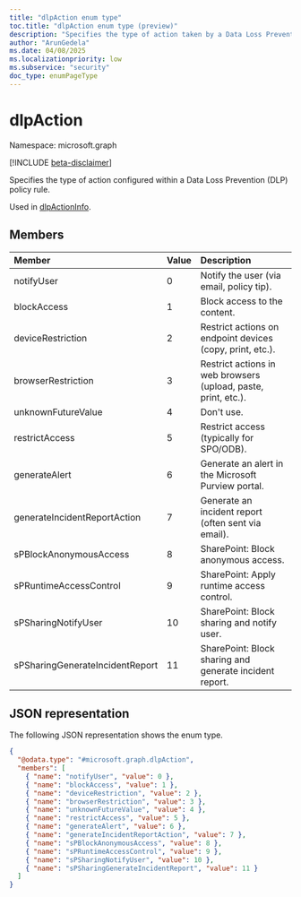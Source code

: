 ```yaml
---
title: "dlpAction enum type"
toc.title: "dlpAction enum type (preview)"
description: "Specifies the type of action taken by a Data Loss Prevention (DLP) policy rule."
author: "ArunGedela"
ms.date: 04/08/2025
ms.localizationpriority: low
ms.subservice: "security"
doc_type: enumPageType
---
```


# dlpAction

Namespace: microsoft.graph

[!INCLUDE [beta-disclaimer](../../includes/beta-disclaimer.md)]

Specifies the type of action configured within a Data Loss Prevention (DLP) policy rule.

Used in [dlpActionInfo](../resources/dlpactioninfo.md).

## Members

| Member                          | Value | Description                                                     |
| :------------------------------ | :---- | :-------------------------------------------------------------- |
| notifyUser                      | 0     | Notify the user (via email, policy tip).                        |
| blockAccess                     | 1     | Block access to the content.                                    |
| deviceRestriction               | 2     | Restrict actions on endpoint devices (copy, print, etc.).       |
| browserRestriction              | 3     | Restrict actions in web browsers (upload, paste, print, etc.).  |
| unknownFutureValue              | 4     | Don't use.              |
| restrictAccess                  | 5     | Restrict access (typically for SPO/ODB).                        |
| generateAlert                   | 6     | Generate an alert in the Microsoft Purview portal.                     |
| generateIncidentReportAction    | 7     | Generate an incident report (often sent via email).             |
| sPBlockAnonymousAccess          | 8     | SharePoint: Block anonymous access.                       |
| sPRuntimeAccessControl          | 9     | SharePoint: Apply runtime access control.                |
| sPSharingNotifyUser             | 10    | SharePoint: Block sharing and notify user.               |
| sPSharingGenerateIncidentReport | 11    | SharePoint: Block sharing and generate incident report.  |

## JSON representation

The following JSON representation shows the enum type.
<!-- {
  "blockType": "resource",
  "@odata.type": "microsoft.graph.dlpAction"
}-->
``` json
{
  "@odata.type": "#microsoft.graph.dlpAction",
  "members": [
    { "name": "notifyUser", "value": 0 },
    { "name": "blockAccess", "value": 1 },
    { "name": "deviceRestriction", "value": 2 },
    { "name": "browserRestriction", "value": 3 },
    { "name": "unknownFutureValue", "value": 4 },
    { "name": "restrictAccess", "value": 5 },
    { "name": "generateAlert", "value": 6 },
    { "name": "generateIncidentReportAction", "value": 7 },
    { "name": "sPBlockAnonymousAccess", "value": 8 },
    { "name": "sPRuntimeAccessControl", "value": 9 },
    { "name": "sPSharingNotifyUser", "value": 10 },
    { "name": "sPSharingGenerateIncidentReport", "value": 11 }
  ]
}
```
